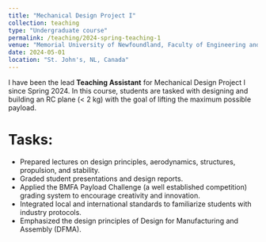 ```yaml
---
title: "Mechanical Design Project I"
collection: teaching
type: "Undergraduate course"
permalink: /teaching/2024-spring-teaching-1
venue: "Memorial University of Newfoundland, Faculty of Engineering and Applied Science"
date: 2024-05-01
location: "St. John's, NL, Canada"
---
```


I have been the lead **Teaching Assistant** for Mechanical Design Project I since Spring 2024. In this course, students are tasked with designing and building an RC plane (< 2 kg) with the goal of lifting the maximum possible payload.  

Tasks:
======
* Prepared lectures on design principles, aerodynamics, structures, propulsion, and stability.
* Graded student presentations and design reports.
* Applied the BMFA Payload Challenge (a well established competition) grading system to encourage creativity and innovation.
* Integrated local and international standards to familiarize students with industry protocols. 
* Emphasized the design principles of Design for Manufacturing and Assembly (DFMA). 


